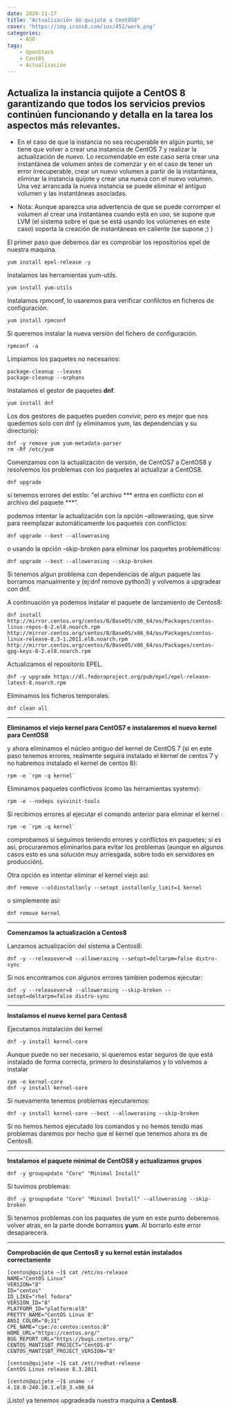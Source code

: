 ```yaml
---
date: 2020-11-27
title: "Actualización de quijote a CentOS8"
cover: "https://img.icons8.com/ios/452/work.png"
categories: 
    - ASO
tags:
    - OpenStack
    - CentOS
    - Actualización
---
```




## Actualiza la instancia quijote a CentOS 8 garantizando que todos los servicios previos continúen funcionando y detalla en la tarea los aspectos más relevantes.

* En el caso de que la instancia no sea recuperable en algún punto, se tiene que volver a crear una instancia de CentOS 7 y realizar la actualización de nuevo. Lo recomendable en este caso sería crear una instantánea de volumen antes de comenzar y en el caso de tener un error irrecuperable, crear un nuevo volumen a partir de la instantánea, eliminar la instancia quijote y crear una nueva con el nuevo volumen. Una vez arrancada la nueva instancia se puede eliminar el antiguo volumen y las instantáneas asociadas.

* Nota: Aunque aparezca una advertencia de que se puede corromper el volumen al crear una instantánea cuando está en uso, se supone que LVM (el sistema sobre el que se está usando los volúmenes en este caso) soporta la creación de instantáneas en caliente (se supone ;) )

El primer paso que debemos dar es comprobar los repositorios epel de nuestra maquina.
```shell
yum install epel-release -y
```

Instalamos las herramientas yum-utils.
```shell
yum install yum-utils
```

Instalamos rpmconf, lo usaremos para verificar confilctos en ficheros de configuración.
```shell
yum install rpmconf
```

Si queremos instalar la nueva versión del fichero de configuración.
```shell
rpmconf -a
```

Limpiamos los paquetes no necesarios:
```shell
package-cleanup --leaves
package-cleanup --orphans
```

Instalamos el gestor de paquetes **dnf**.
```shell
yum install dnf
```

Los dos gestores de paquetes pueden convivir, pero es mejor que nos quedemos solo con dnf (y eliminamos yum, las dependencias y su directorio):
```shell
dnf -y remove yum yum-metadata-parser
rm -Rf /etc/yum
```

Comenzamos con la actualización de versión, de CentOS7 a CentOS8 y resolvemos los problemas con los paquetes al actualizar a CentOS8.
```shell
dnf upgrade
```

si tenemos errores del estilo: "el archivo *** entra en conflicto con el archivo del paquete ***".

podemos intentar la actualización con la opción –allowerasing, que sirve para reemplazar automáticamente los paquetes con conflictos:
```shell
dnf upgrade --best --allowerasing
```

o usando la opción –skip-broken para eliminar los paquetes problemáticos:
```shell
dnf upgrade --best --allowerasing --skip-broken
```

Si tenemos algun problema con dependencias de algun paquete las borramos manualmente y (ej:dnf remove python3) y volvemos a upgradear con dnf.

A continuación ya podemos instalar el paquete de lanzamiento de Centos8:
```shell
dnf install http://mirror.centos.org/centos/8/BaseOS/x86_64/os/Packages/centos-linux-repos-8-2.el8.noarch.rpm http://mirror.centos.org/centos/8/BaseOS/x86_64/os/Packages/centos-linux-release-8.3-1.2011.el8.noarch.rpm http://mirror.centos.org/centos/8/BaseOS/x86_64/os/Packages/centos-gpg-keys-8-2.el8.noarch.rpm
```

Actualizamos el repositorio EPEL.
```shell
dnf -y upgrade https://dl.fedoraproject.org/pub/epel/epel-release-latest-8.noarch.rpm
```

Eliminamos los ficheros temporales.
```shell
dnf clean all
```

<hr>

**Eliminamos el viejo kernel para CentOS7 e instalaremos el nuevo kernel para CentOS8**

y ahora eliminamos el núcleo antiguo del kernel de CentOS 7 (si en este paso tenemos errores, realmente seguirá instalado el kernel de centos 7 y no habremos instalado el kernel de centos 8):
```shell
rpm -e `rpm -q kernel`
```

Eliminamos paquetes conflictivos (como las herramientas systemv):
```shell
rpm -e --nodeps sysvinit-tools
```

Si recibimos errores al ejecutar el comando anterior para eliminar el kernel :
```shell
rpm -e `rpm -q kernel`
```

comprobamos si seguimos teniendo errores y conflictos en paquetes; si es así, procuraremos eliminarlos para evitar los problemas (aunque en algunos casos esto es una solución muy arriesgada, sobre todo en servidores en producción).

Otra opción es intentar eliminar el kernel viejo así:
```shell
dnf remove --oldinstallonly --setopt installonly_limit=1 kernel
```

o simplemente así:
```shell
dnf remove kernel
```

<hr>

**Comenzamos la actualización a Centos8**

Lanzamos actualización del sistema a Centos8:
```shell
dnf -y --releasever=8 --allowerasing --setopt=deltarpm=false distro-sync
```

Si nos encontramos con algunos errores tambien podemos ejecutar:
```shell
dnf -y --releasever=8 --allowerasing --skip-broken --setopt=deltarpm=false distro-sync
```

<hr>

**Instalamos el nuevo kernel para Centos8**

Ejecutamos instalación del kernel
```shell
dnf -y install kernel-core
```

Aunque puede no ser necesario, si queremos estar seguros de que está instalado de forma correcta, primero lo desinstalamos y lo volvemos a instalar
```shell
rpm -e kernel-core
dnf -y install kernel-core
```

Si nuevamente tenemos problemas ejecutaremos:
```shell
dnf -y install kernel-core --best --allowerasing --skip-broken
```

Si no hemos hemos ejecutado los comandos y no hemos tenido mas problemas daremos por hecho que el kernel que tenemos ahora es de Centos8.

<hr>

**Instalamos el paquete minimal de CentOS8 y actualizamos grupos**
```shell
dnf -y groupupdate "Core" "Minimal Install"
```

Si tuvimos problemas:
```shell
dnf -y groupupdate "Core" "Minimal Install" --allowerasing --skip-broken
```

Si tenemos problemas con los paquetes de yum en este punto deberemos volver atras, en la parte donde borramos **yum**. Al borrarlo este error desaparecerá.

<hr>

**Comprobación de que Centos8 y su kernel están instalados correctamente**

```shell
[centos@quijote ~]$ cat /etc/os-release
NAME="CentOS Linux"
VERSION="8"
ID="centos"
ID_LIKE="rhel fedora"
VERSION_ID="8"
PLATFORM_ID="platform:el8"
PRETTY_NAME="CentOS Linux 8"
ANSI_COLOR="0;31"
CPE_NAME="cpe:/o:centos:centos:8"
HOME_URL="https://centos.org/"
BUG_REPORT_URL="https://bugs.centos.org/"
CENTOS_MANTISBT_PROJECT="CentOS-8"
CENTOS_MANTISBT_PROJECT_VERSION="8"

[centos@quijote ~]$ cat /etc/redhat-release
CentOS Linux release 8.3.2011

[centos@quijote ~]$ uname -r
4.18.0-240.10.1.el8_3.x86_64
```

¡Listo! ya tenemos upgradeada nuestra maquina a **Centos8**.